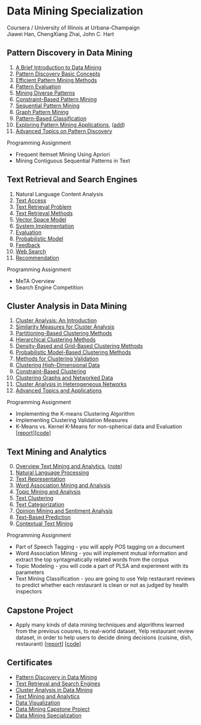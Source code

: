 # Data Mining Specialization

Coursera / University of Illinois at Urbana-Champaign <br>
Jiawei Han, ChengXiang Zhai, John C. Hart <br>


## Pattern Discovery in Data Mining

1. [A Brief Introduction to Data Mining](https://www.dropbox.com/s/k1bxrxqyo6pa3la/1_intro.pdf?dl=0)
2. [Pattern Discovery Basic Concepts](https://www.dropbox.com/s/4ickp9c0oqwd99u/2_bisic_concepts.pdf?dl=0)
3. [Efficient Pattern Mining Methods](https://www.dropbox.com/s/ep67dlxqxtlzz8h/3_efficient_methods.pdf?dl=0)
4. [Pattern Evaluation](https://www.dropbox.com/s/qtfcdtwpxu2vi1n/4_pattern_evaluation.pdf?dl=0)
5. [Mining Diverse Patterns](https://www.dropbox.com/s/7epvpl56du0dwkt/5_diverse_pattern.pdf?dl=0)
6. [Constraint-Based Pattern Mining](https://www.dropbox.com/s/s3nykyjd5pfcqhd/6_constaint_pattern.pdf?dl=0)
7. [Sequential Pattern Mining](https://www.dropbox.com/s/u9s7ay75aa3l878/7_sequential_pattern.pdf?dl=0)
8. [Graph Pattern Mining](https://www.dropbox.com/s/cxk6fgkojrg3opb/8_graph_pattern.pdf?dl=0)
9. [Pattern-Based Classification](https://www.dropbox.com/s/b0oo31hnhbvft5r/9_pattern_classification.pdf?dl=0)
10. [Exploring Pattern Mining Applications](https://www.dropbox.com/s/qnturawhpudrj1v/10_pattern_application.pdf?dl=0), ([add](https://www.dropbox.com/s/ehmnzihyzq8o4uh/Lecture_7_PatternMiningApplications.pdf?dl=0))
11. [Advanced Topics on Pattern Discovery](https://www.dropbox.com/s/1hebqud15vvf5zt/11_advanced_topic.pdf?dl=0)

Programming Assignment

* Frequent Itemset Mining Using Apriori
* Mining Contiguous Sequential Patterns in Text


## Text Retrieval and Search Engines

1. Natural Language Content Analysis
2. [Text Access](https://www.dropbox.com/s/8lnxdtfvcc5y931/2_text_access.pdf?dl=0)
3. [Text Retrieval Problem](https://www.dropbox.com/s/o1eovxcpb65mpvp/3_tex_retr_problem.pdf?dl=0)
4. [Text Retrieval Methods](https://www.dropbox.com/s/i9q8fcyiurb28he/4_text_retr_methods.pdf?dl=0)
5. [Vector Space Model](https://www.dropbox.com/s/3xirrh1s28t82pt/5_vector_space_model.pdf?dl=0)
6. [System Implementation](https://www.dropbox.com/s/4at39mnnzwi8xkh/6_system_impl.pdf?dl=0)
7. [Evaluation](https://www.dropbox.com/s/io7dwlpquatauv6/7_evaluation.pdf?dl=0)
8. [Probabilistic Model](https://www.dropbox.com/s/sjz7ikg6swlmpfe/8_prob_model.pdf?dl=0)
9. [Feedback](https://www.dropbox.com/s/iftlb0lpcy9lu0b/9_feedback.pdf?dl=0)
10. [Web Search](https://www.dropbox.com/s/avjlvzh42xujhfm/10_web_search.pdf?dl=0)
11. [Recommendation](https://www.dropbox.com/s/5r6ox5s1c920u1m/11_recommendation.pdf?dl=0)

Programming Assignment

* MeTA Overview
* Search Engine Competition


## Cluster Analysis in Data Mining

1. [Cluster Analysis: An Introduction](https://www.dropbox.com/s/kil0rnaozinlxqz/1_introduction.pdf?dl=0)
2. [Similarity Measures for Cluster Analysis](https://www.dropbox.com/s/kzoi7m9aaupcc0e/2_similarity_measures.pdf?dl=0)
3. [Partitioning-Based Clustering Methods](https://www.dropbox.com/s/myt2nnz0wqoee35/3_partitioning_clustering.pdf?dl=0)
4. [Hierarchical Clustering Methods](https://www.dropbox.com/s/odtzy2soca4sic4/4_hierarchical_clustering.pdf?dl=0)
5. [Density-Based and Grid-Based Clustering Methods](https://www.dropbox.com/s/72404nm5p1q6w1d/5_density_grid_clustering.pdf?dl=0)
6. [Probabilistic Model-Based Clustering Methods](https://www.dropbox.com/s/l0me7efzh0et4oc/6_probabilistic_model_clustering.pdf?dl=0)
7. [Methods for Clustering Validation](https://www.dropbox.com/s/vz5w8msw631j706/7_clustering_validation.pdf?dl=0)
8. [Clustering High-Dimensional Data](https://www.dropbox.com/s/ej9s3rivg8adw6b/8_high_dimensional_data.pdf?dl=0)
9. [Constraint-Based Clustering](https://www.dropbox.com/s/2nxlukfne29au3s/9_constraint_clustering.pdf?dl=0)
10. [Clustering Graphs and Networked Data](https://www.dropbox.com/s/k9gerl29fc428la/10_graph_network_data.pdf?dl=0)
11. [Cluster Analysis in Heterogeneous Networks](https://www.dropbox.com/s/c46grcvfwk3lu11/11_heterogeneous_network.pdf?dl=0)
12. [Advanced Topics and Applications](https://www.dropbox.com/s/t2x5kydf8cz0euk/12_advanced_topics_apps.pdf?dl=0)

Programming Assignment

* Implementing the K-means Clustering Algorithm
* Implementing Clustering Validation Measures
* K-Means vs. Kernel K-Means for non-spherical data and Evaluation [[report](https://1drv.ms/w/s!AllPqyV9kKUrgW1ThnUfolJBO7c2)][[code](https://github.com/gritmind/review-media/tree/master/class/data-mining-specialization/assignments/kmeans)]

## Text Mining and Analytics

0. [Overview Text Mining and Analytics](https://github.com/gritmind/review/blob/master/media/class/data-mining-specialization/notes/overview_text_mining.md), ([note](https://onedrive.live.com/view.aspx?resid=2BA5907D25AB4F59!8403&ithint=file%2cdocx&authkey=!AF1aVXl8iiCa5Ck))
1. [Natural Language Processing](https://github.com/gritmind/review/blob/master/media/class/data-mining-specialization/notes/natural_language_content_analysis.md)
2. [Text Representation](https://www.dropbox.com/s/pdgrn2mt4vjcsce/2_text_representation.pdf?dl=0)
3. [Word Association Mining and Analysis](https://www.dropbox.com/s/i6nsx1btcpejxoe/3_word_association_mining_and_analysis.pdf?dl=0)
4. [Topic Mining and Analysis](https://www.dropbox.com/s/wcdl2gr86wyvwtm/4_topic_mining_and_analysis.pdf?dl=0)
5. [Text Clustering](https://www.dropbox.com/s/ku2ccbjv26esxs1/5_text_clustering.pdf?dl=0)
6. [Text Categorization](https://www.dropbox.com/s/ptrlkune026w4q0/6_text_categorization.pdf?dl=0)
7. [Opinion Mining and Sentiment Analysis](https://www.dropbox.com/s/2pim9afpr7pfl8f/7_opinion_mining_and_sentiment_analysis.pdf?dl=0)
8. [Text-Based Prediction](https://www.dropbox.com/s/gojyq6b82f583bo/8_text_based_prediction.pdf?dl=0)
9. [Contextual Text Mining](https://www.dropbox.com/s/bv8mdd0dganb51x/9_contextual_text_mining.pdf?dl=0)

Programming Assignment

* Part of Speech Tagging - you will apply POS tagging on a document
* Word Association Mining - you will implement mutual information and extract the top syntagmatically related words from the corpus
* Topic Modeling - you will code a part of PLSA and experiment with its parameters
* Text Mining Classification - you are going to use Yelp restaurant reviews to predict whether each restaurant is clean or not as judged by health inspectors



## Capstone Project
* Apply many kinds of data mining techniques and algorithms learned from the previous cousres, to real-world dataset, Yelp restaurant review dataset, in order to help users to decide dining decisions (cuisine, dish, restaurant) [[report](https://1drv.ms/w/s!AllPqyV9kKUruHb7Ri03Iw5zCucQ)] [[code](https://github.com/gritmind/data_mining_project)] 


## Certificates

* [Pattern Discovery in Data Mining](https://github.com/gritmind/review/blob/master/media/class/data-mining-specialization/certificate/Coursera%20patterndiscovery.pdf)
* [Text Retrieval and Search Engines](https://github.com/gritmind/review/blob/master/media/class/data-mining-specialization/certificate/Coursera%20textretrieval.pdf)
* [Cluster Analysis in Data Mining](https://github.com/gritmind/review/blob/master/media/class/data-mining-specialization/certificate/Coursera%20clusteranalysis.pdf)
* [Text Mining and Analytics](https://github.com/gritmind/review/blob/master/media/class/data-mining-specialization/certificate/Coursera%20textanalytics.pdf)
* [Data Visualization](https://github.com/gritmind/review/blob/master/media/class/data-mining-specialization/certificate/Coursera%20datavisualization.pdf)
* [Data Mining Capstone Project](https://github.com/gritmind/review/blob/master/media/class/data-mining-specialization/certificate/data_mining_project.pdf)
* [Data Mining Specialization](https://github.com/gritmind/review/blob/master/media/class/data-mining-specialization/certificate/data_mining_specialization.pdf)

